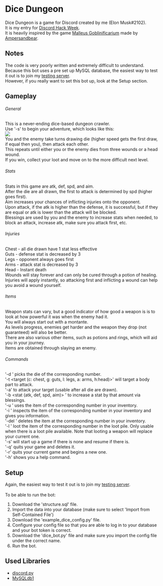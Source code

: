 # Dice Dungeon
Dice Dungeon is a game for Discord created by me (Elon Musk#2102).<br/>It is my entry for [Discord Hack Week](https://blog.discordapp.com/discord-community-hack-week-build-and-create-alongside-us-6b2a7b7bba33).<br/>
It is heavily inspired by the game [Malleus Goblinificarium](https://ampersandbear.itch.io/malleus-goblinficarium) made by [Ampersandbear](https://ampersandbear.itch.io/).

## Notes
The code is very poorly written and extremely difficult to understand.<br/>
Because this bot uses a pre set up MySQL database, the easiest way to test it out is to join my [testing server](https://discord.gg/pPBTqMj).<br/>
However, if you really want to set this bot up, look at the Setup section.

## Gameplay
###### General
This is a never-ending dice-based dungeon crawler.<br/>Use '-s' to begin your adventure, which looks like this:<br/>![](https://imgur.com/MqnRITP.png)<br/>You and the enemy take turns drawing die (higher speed gets the first draw, if equal then you), then attack each other.<br/>This repeats until either you or the enemy dies from three wounds or a head wound.<br/>If you win, collect your loot and move on to the more difficult next level.
###### Stats
Stats in this game are atk, def, spd, and aim.<br/>After the die are all drawn, the first to attack is determined by spd (higher goes first).<br/>Aim increases your chances of inflicting injuries onto the opponent.<br/>Upon attack, if the atk is higher than the defense, it is successful, but if they are equal or atk is lower than the attack will be blocked.<br/>Blessings are used by you and the enemy to increase stats when needed, to block an attack, increase atk, make sure you attack first, etc.
###### Injuries
Chest - all die drawn have 1 stat less effective<br/>Guts - defense stat is decreased by 3<br/>Legs - opponent always goes first<br/>Arms - attack stat is decreased by 3<br/>Head - Instant death<br/>Wounds will stay forever and can only be cured through a potion of healing.<br/>Injuries will apply instantly, so attacking first and inflicting a wound can help you avoid a wound yourself.
###### Items
Weapon stats can vary, but a good indicator of how good a weapon is is to look at how powerful it was when the enemy had it.<br/>You will always start out with a montante.<br/>As levels progress, enemies get harder and the weapon they drop (not guaranteed) will also be better.<br/>There are also various other items, such as potions and rings, which will aid you in your journey.<br/>Items are obtained through slaying an enemy.
###### Commands
'-d <num>' picks the die of the corresponding number.<br/>'-t <target (c: chest, g: guts, l: legs, a: arms, h:head)>' will target a body part to attack.<br/>'-a' to attack your target (usable after all die are drawn).<br/>'-b <stat (atk, def, spd, aim)> <amount>' to increase a stat by that amount via blessings.<br/>'-u <num>' uses the item of the corresponding number in your inventory.<br/>'-i <num>' inspects the item of the corresponding number in your inventory and gives you information.<br/>'-del <num>' deletes the item at the corresponding number in your inventory.<br/>'-l <num>' loot the item of the corresponding number in the loot pile. Only usable when there is a loot pile available. Note that looting a weapon will replace your current one.<br/>'-s' will start up a game if there is none and resume if there is.<br/>'-q' quits your game and deletes it.<br/>'-r' quits your current game and begins a new one.<br/>'-h' shows you a help command.
  
## Setup
Again, the easiest way to test it out is to join my [testing server](https://discord.gg/pPBTqMj).<br/><br/>
To be able to run the bot:
  1. Download the 'structure.sql' file.
  1. Import the data into your database (make sure to select 'Import from Self-Contained File')
  1. Download the 'example_dice_config.py' file.
  1. Configure your config file so that you are able to log in to your database and your bot token is correct.
  1. Download the 'dice_bot.py' file and make sure you import the config file under the correct name.
  1. Run the bot.

## Used Libraries
 * [discord.py](https://github.com/Rapptz/discord.py)
 * [MySQLdb1](https://github.com/farcepest/MySQLdb1)
